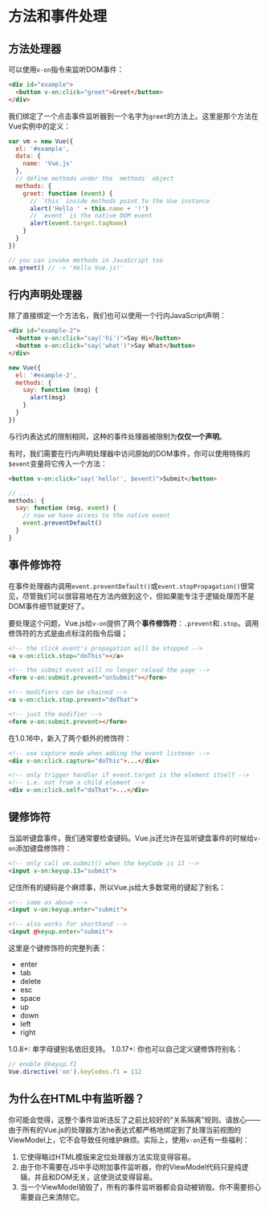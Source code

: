 # 方法和事件处理

## 方法处理器

可以使用`v-on`指令来监听DOM事件：

```html
<div id="example">
  <button v-on:click="greet">Greet</button>
</div>
```

我们绑定了一个点击事件监听器到一个名字为`greet`的方法上。这里是那个方法在Vue实例中的定义：

```js
var vm = new Vue({
  el: '#example',
  data: {
    name: 'Vue.js'
  },
  // define methods under the `methods` object
  methods: {
    greet: function (event) {
      // `this` inside methods point to the Vue instance
      alert('Hello ' + this.name + '!')
      // `event` is the native DOM event
      alert(event.target.tagName)
    }
  }
})

// you can invoke methods in JavaScript too
vm.greet() // -> 'Hello Vue.js!'
```

## 行内声明处理器

除了直接绑定一个方法名，我们也可以使用一个行内JavaScript声明：

```html
<div id="example-2">
  <button v-on:click="say('hi')">Say Hi</button>
  <button v-on:click="say('what')">Say What</button>
</div>
```

```js
new Vue({
  el: '#example-2',
  methods: {
    say: function (msg) {
      alert(msg)
    }
  }
})
```

与行内表达式的限制相同，这种的事件处理器被限制为**仅仅一个声明**。

有时，我们需要在行内声明处理器中访问原始的DOM事件，你可以使用特殊的`$event`变量将它传入一个方法：

```html
<button v-on:click="say('hello!', $event)">Submit</button>
```

```js
// ...
methods: {
  say: function (msg, event) {
    // now we have access to the native event
    event.preventDefault()
  }
}
```

## 事件修饰符

在事件处理器内调用`event.preventDefault()`或`event.stopPropagation()`很常见，尽管我们可以很容易地在方法内做到这个，但如果能专注于逻辑处理而不是DOM事件细节就更好了。

要处理这个问题，Vue.js给`v-on`提供了两个**事件修饰符**：`.prevent`和`.stop`。调用修饰符的方式是由点标注的指令后缀；

```html
<!-- the click event's propagation will be stopped -->
<a v-on:click.stop="doThis"></a>

<!-- the submit event will no longer reload the page -->
<form v-on:submit.prevent="onSubmit"></form>

<!-- modifiers can be chained -->
<a v-on:click.stop.prevent="doThat">

<!-- just the modifier -->
<form v-on:submit.prevent></form>
```

在1.0.16中，新入了两个额外的修饰符：

```html
<!-- use capture mode when adding the event listener -->
<div v-on:click.capture="doThis">...</div>

<!-- only trigger handler if event.target is the element itself -->
<!-- i.e. not from a child element -->
<div v-on:click.self="doThat">...</div>
```

## 键修饰符

当监听键盘事件，我们通常要检查键码。Vue.js还允许在监听键盘事件的时候给`v-on`添加键盘修饰符：

```html
<!-- only call vm.submit() when the keyCode is 13 -->
<input v-on:keyup.13="submit">
```

记住所有的键码是个麻烦事，所以Vue.js给大多数常用的键起了别名：

```html
<!-- same as above -->
<input v-on:keyup.enter="submit">

<!-- also works for shorthand -->
<input @keyup.enter="submit">
```

这里是个键修饰符的完整列表：
- enter
- tab
- delete
- esc
- space
- up
- down
- left
- right

1.0.8+: 单字母键别名依旧支持。
1.0.17+: 你也可以自己定义键修饰符别名：

```js
// enable @keyup.f1
Vue.directive('on').keyCodes.f1 = 112
```

## 为什么在HTML中有监听器？

你可能会觉得，这整个事件监听违反了之前比较好的“关系隔离”规则。请放心——由于所有的Vue.js的处理器方法he表达式都严格地绑定到了处理当前视图的ViewModel上，它不会导致任何维护麻烦。实际上，使用`v-on`还有一些福利：

1. 它使得略过HTML模版来定位处理器方法实现变得容易。
1. 由于你不需要在JS中手动附加事件监听器，你的ViewModel代码只是纯逻辑，并且和DOM无关，这使测试变得容易。
1. 当一个ViewModel销毁了，所有的事件监听器都会自动被销毁。你不需要担心需要自己来清除它。
